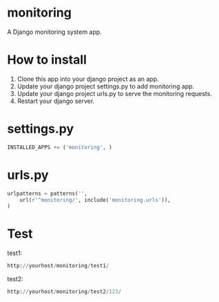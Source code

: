 monitoring
==========

A Django monitoring system app.

How to install
==============

1. Clone this app into your django project as an app.
2. Update your django project settings.py to add monitoring app.
3. Update your django project urls.py to serve the monitoring requests.
4. Restart your django server.

settings.py 
===========
```python
INSTALLED_APPS += ('monitoring', )
```

urls.py
=======
```python
urlpatterns = patterns('',
    url(r'^monitoring/', include('monitoring.urls')),
)
```

Test
====
test1: 
```python
http://yourhost/monitoring/test1/
```
test2: 
```python
http://yourhost/monitoring/test2/123/
```
